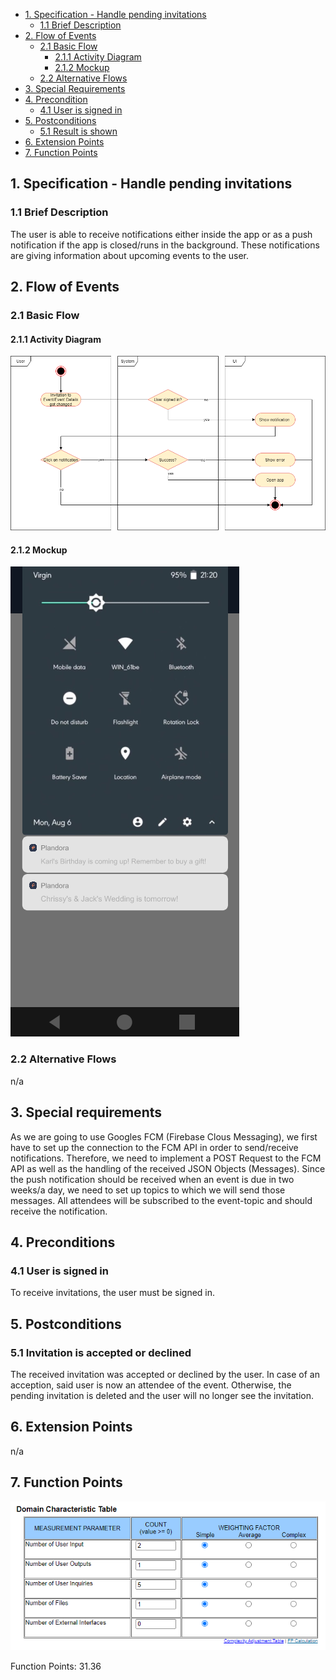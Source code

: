 - [1. Specification - Handle pending invitations](#1-specification-handle-pending-invitations)
    - [1.1 Brief Description](#11-brief-description)
- [2. Flow of Events](#2-flow-of-events)
    - [2.1 Basic Flow](#21-basic-flow)
        - [2.1.1 Activity Diagram](#211-activity-diagram)
        - [2.1.2 Mockup](#212-mockup)
    - [2.2 Alternative Flows](#21-alternative-flows)
- [3. Special Requirements](#3-special-requirements)
- [4. Precondition](#4-preconditions)
    - [4.1 User is signed in](#41-user-is-signed-in)
- [5. Postconditions](#5-postconditions)
    - [5.1 Result is shown](#51-result-is-shown)
- [6. Extension Points](#6-extension-points)
- [7. Function Points](#7-function-points)

## 1. Specification - Handle pending invitations
### 1.1 Brief Description
The user is able to receive notifications either inside the app or as a push notification if the app is closed/runs in the background. These notifications are giving information about upcoming events to the user.

## 2. Flow of Events
### 2.1 Basic Flow
#### 2.1.1 Activity Diagram
![Activity Diagram](https://raw.githubusercontent.com/Honrix/PlandoraDocumentation/main/UCS/07_Notifications/Get%20Notifications.png)

#### 2.1.2 Mockup
![Mockup](https://raw.githubusercontent.com/Honrix/PlandoraDocumentation/main/UCS/Mockups/Notifications.png)

### 2.2 Alternative Flows
n/a

## 3. Special requirements
As we are going to use Googles FCM (Firebase Clous Messaging), we first have to set up the connection to the FCM API in order to send/receive notifications. Therefore, we need to implement a POST Request to the FCM API as well as the handling of the received JSON Objects (Messages).
Since the push notification should be received when an event is due in two weeks/a day, we need to set up topics to which we will send those messages. All attendees will be subscribed to the event-topic and should receive the notification.

## 4. Preconditions
### 4.1 User is signed in
To receive invitations, the user must be signed in.

## 5. Postconditions
### 5.1 Invitation is accepted or declined
The received invitation was accepted or declined by the user. In case of an acception, said user is now an attendee of the event. Otherwise, the pending invitation is deleted and the user will no longer see the invitation.

## 6. Extension Points
n/a

## 7. Function Points
![Function Points](https://raw.githubusercontent.com/Honrix/PlandoraDocumentation/main/UCS/Function%20Points/Get_Notifications_FP.PNG)

Function Points: 31.36
